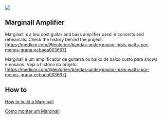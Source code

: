 <img src="https://cdn-images-1.medium.com/max/1600/1*zKaZ_KS7rOBgx786eZqCwA.jpeg">

## Marginall Amplifier

Marginall is a low cost guitar and bass amplifier used in concerts and rehearsals.
Check the history behind the project: [https://medium.com/@leolorieri/bandas-underground-mais-watts-por-menos-grana-ecbaea003667]

Marginall é um amplificador de guitarra ou baixo de baixo custo para shows e ensaios.
Veja a história do projeto: [https://medium.com/@leolorieri/bandas-underground-mais-watts-por-menos-grana-ecbaea003667]

## How to

[How to build a Marginall](https://github.com/lorieri/marginall/edit/master/how-to-en.md).

[Como montar um Marginall](https://github.com/lorieri/marginall/edit/master/how-to-pt.md).

